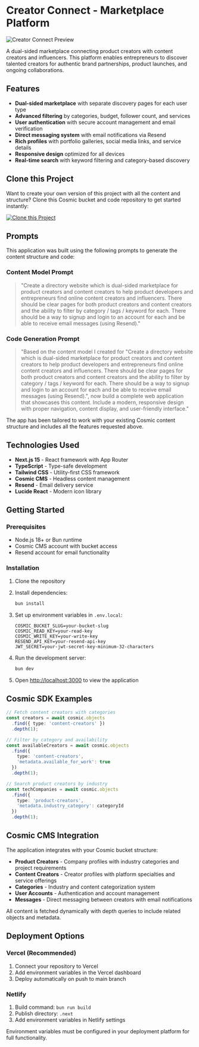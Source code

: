 # Creator Connect - Marketplace Platform

![Creator Connect Preview](https://imgix.cosmicjs.com/2ff682a0-9124-11f0-adb3-4db705379c06-photo-1460925895917-afdab827c52f-1757824505618.jpg?w=1200&h=300&fit=crop&auto=format,compress)

A dual-sided marketplace connecting product creators with content creators and influencers. This platform enables entrepreneurs to discover talented creators for authentic brand partnerships, product launches, and ongoing collaborations.

## Features

- **Dual-sided marketplace** with separate discovery pages for each user type
- **Advanced filtering** by categories, budget, follower count, and services
- **User authentication** with secure account management and email verification
- **Direct messaging system** with email notifications via Resend
- **Rich profiles** with portfolio galleries, social media links, and service details
- **Responsive design** optimized for all devices
- **Real-time search** with keyword filtering and category-based discovery

## Clone this Project

Want to create your own version of this project with all the content and structure? Clone this Cosmic bucket and code repository to get started instantly:

[![Clone this Project](https://img.shields.io/badge/Clone%20this%20Project-29abe2?style=for-the-badge&logo=cosmic&logoColor=white)](https://app.cosmicjs.com/projects/new?clone_bucket=68c644600a2eeaef39f42ca9&clone_repository=68c647540a2eeaef39f42ccb)

## Prompts

This application was built using the following prompts to generate the content structure and code:

### Content Model Prompt

> "Create a directory website which is dual-sided marketplace for product creators and content creators to help product developers and entrepreneurs find online content creators and influencers. There should be clear pages for both product creators and content creators and the ability to filter by category / tags / keyword for each. There should be a way to signup and login to an account for each and be able to receive email messages (using Resend)."

### Code Generation Prompt

> "Based on the content model I created for "Create a directory website which is dual-sided marketplace for product creators and content creators to help product developers and entrepreneurs find online content creators and influencers. There should be clear pages for both product creators and content creators and the ability to filter by category / tags / keyword for each. There should be a way to signup and login to an account for each and be able to receive email messages (using Resend).", now build a complete web application that showcases this content. Include a modern, responsive design with proper navigation, content display, and user-friendly interface."

The app has been tailored to work with your existing Cosmic content structure and includes all the features requested above.

## Technologies Used

- **Next.js 15** - React framework with App Router
- **TypeScript** - Type-safe development
- **Tailwind CSS** - Utility-first CSS framework
- **Cosmic CMS** - Headless content management
- **Resend** - Email delivery service
- **Lucide React** - Modern icon library

## Getting Started

### Prerequisites

- Node.js 18+ or Bun runtime
- Cosmic CMS account with bucket access
- Resend account for email functionality

### Installation

1. Clone the repository
2. Install dependencies:
   ```bash
   bun install
   ```

3. Set up environment variables in `.env.local`:
   ```env
   COSMIC_BUCKET_SLUG=your-bucket-slug
   COSMIC_READ_KEY=your-read-key
   COSMIC_WRITE_KEY=your-write-key
   RESEND_API_KEY=your-resend-api-key
   JWT_SECRET=your-jwt-secret-key-minimum-32-characters
   ```

4. Run the development server:
   ```bash
   bun dev
   ```

5. Open [http://localhost:3000](http://localhost:3000) to view the application

## Cosmic SDK Examples

```typescript
// Fetch content creators with categories
const creators = await cosmic.objects
  .find({ type: 'content-creators' })
  .depth(1);

// Filter by category and availability
const availableCreators = await cosmic.objects
  .find({ 
    type: 'content-creators',
    'metadata.available_for_work': true 
  })
  .depth(1);

// Search product creators by industry
const techCompanies = await cosmic.objects
  .find({ 
    type: 'product-creators',
    'metadata.industry_category': categoryId 
  })
  .depth(1);
```

## Cosmic CMS Integration

The application integrates with your Cosmic bucket structure:

- **Product Creators** - Company profiles with industry categories and project requirements
- **Content Creators** - Creator profiles with platform specialties and service offerings
- **Categories** - Industry and content categorization system
- **User Accounts** - Authentication and account management
- **Messages** - Direct messaging between creators with email notifications

All content is fetched dynamically with depth queries to include related objects and metadata.

## Deployment Options

### Vercel (Recommended)
1. Connect your repository to Vercel
2. Add environment variables in the Vercel dashboard
3. Deploy automatically on push to main branch

### Netlify
1. Build command: `bun run build`
2. Publish directory: `.next`
3. Add environment variables in Netlify settings

Environment variables must be configured in your deployment platform for full functionality.
<!-- README_END -->